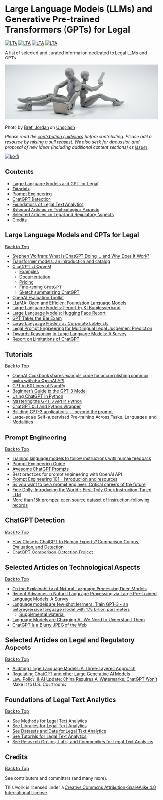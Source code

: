 # Large Language Models (LLMs) and Generative Pre-trained Transformers (GPTs) for Legal
[![LTA](https://img.shields.io/badge/CLP-Ecosystem-blue?style=flat-square)](https://github.com/Liquid-Legal-Institute/Common-Legal-Platform)
[![LTA](https://img.shields.io/badge/CLP-Code-red?style=flat-square)](https://github.com/Liquid-Legal-Institute/Common-Legal-Platform)
[![LTA](https://img.shields.io/badge/CLP-Community-orange?style=flat-square)](https://github.com/Liquid-Legal-Institute/Common-Legal-Platform)
[![LTA](https://img.shields.io/badge/License-CC_BY--SA_4.0-lightgrey?style=flat-square)](https://creativecommons.org/licenses/by-sa/4.0/)

A list of selected and curated information dedicated to Legal LLMs and GPTs. 

![Logo](/images/unsplashmainimage_gpts.png)

Photo by [Brett Jordan](https://unsplash.com/@brett_jordan) on [Unsplash](https://unsplash.com/photos/5L0R8ZqPZHk)  

_Please read the [contribution guidelines](contributing.md) before contributing. Please add a resource by raising a [pull request](https://github.com/Liquid-Legal-Institute/Legal-Text-Analytics/pulls). We also seek for discussion and proposal of new ideas (including additional content sections) as [issues](https://github.com/Liquid-Legal-Institute/Legal-LLMs-GPTs/issues)._

[![ko-fi](https://ko-fi.com/img/githubbutton_sm.svg)](https://ko-fi.com/W7W1FF5NN)

## Contents

* [Large Language Models and GPT for Legal](#large-language-models-and-gpts-for-legal)
* [Tutorials](#tutorials)
* [Prompt Engineering](#prompt-engineering)
* [ChatGPT Detection](#chatgpt-detection)
* [Foundations of Legal Text Analytics](#foundations-of-legal-text-analytics)
* [Selected Articles on Technological Aspects](#selected-articles-on-technological-aspects)
* [Selected Articles on Legal and Regulatory Aspects](#selected-articles-on-legal-and-regulatory-aspects)
* [Credits](#credits)

## Large Language Models and GPTs for Legal
[Back to Top](#contents)
- [Stephen Wolfram: What Is ChatGPT Doing … and Why Does It Work?](https://writings.stephenwolfram.com/2023/02/what-is-chatgpt-doing-and-why-does-it-work/)
- [Transformer models: an introduction and catalog](https://arxiv.org/pdf/2302.07730.pdf)
- [ChatGPT at OpenAI](https://chat.openai.com/chat) 
  - [Examples](https://beta.openai.com/examples)
  - [Documentation](https://beta.openai.com/docs/introduction)
  - [Pricing](https://openai.com/api/pricing)
  - [Fine-tuning ChatGPT](https://beta.openai.com/docs/api-reference/fine-tunes/create)
  - [Sketch summarizing ChatGPT](https://media.licdn.com/dms/image/C4D22AQFgVliRJ4RsBQ/feedshare-shrink_2048_1536/0/1674467662862?e=1677715200&v=beta&t=G1gCE8h2iA48210Ywl-TutuTGMjYM1euhbPXomp08Ws)
- [OpenAI Evaluation Toolkit](https://github.com/openai/evals)
- [LLaMA: Open and Efficient Foundation Language Models](https://research.facebook.com/publications/llama-open-and-efficient-foundation-language-models)  
- [Large Language Models: Report by KI Bundesverband](https://leam.ai/wp-content/uploads/2023/01/LEAM-MBS_KIBV_webversion_mitAnhang_V2_2023.pdf)
- [Large Language Models: Hugging Face Report](https://huggingface.co/blog/large-language-models)
- [GPT Takes the Bar Exam](https://papers.ssrn.com/sol3/papers.cfm?abstract_id=4314839)
- [Large Language Models as Corporate Lobbyists](https://github.com/JohnNay/llm-lobbyist)
- [Legal Prompt Engineering for Multilingual Legal Judgement Prediction](https://arxiv.org/abs/2212.02199)
- [Towards Reasoning in Large Language Models: A Survey](https://arxiv.org/abs/2212.10403)
- [Report on Limitations of ChatGPT](https://medium.com/@asarav/the-limitations-of-chat-gpt-8b73f5859bb4)

## Tutorials
[Back to Top](#contents)
- [OpenAI Cookbook shares example code for accomplishing common tasks with the OpenAI API](https://github.com/openai/openai-cookbook)  
- [GPT in 60 Lines of NumPy](https://jaykmody.com/blog/gpt-from-scratch/)
- [Beginner’s Guide to the GPT-3 Model](https://towardsdatascience.com/beginners-guide-to-the-gpt-3-model-2daad7fc335a)
- [Using ChatGPT in Python](https://medium.com/geekculture/using-chatgpt-in-python-eeaed9847e72)
- [Mastering the GPT-3 API in Python](https://medium.datadriveninvestor.com/mastering-chatgpt-in-python-a53814e834b0)
- [ChatGPT CLI and Python Wrapper](https://github.com/mmabrouk/chatgpt-wrapper)
- [Building GPT-3 applications — beyond the prompt](https://medium.com/data-science-at-microsoft/building-gpt-3-applications-beyond-the-prompt-504140835560)
- [Large-scale Self-supervised Pre-training Across Tasks, Languages, and Modalities](https://github.com/microsoft/unilm)

## Prompt Engineering
[Back to Top](#contents)
- [Training language models to follow instructions with human feedback](https://arxiv.org/pdf/2203.02155.pdf)
- [Prompt Engineering Guide](https://github.com/dair-ai/Prompt-Engineering-Guide)
- [Awesome ChatGPT Prompts](https://github.com/f/awesome-chatgpt-prompts)
- [Best practices for prompt engineering with OpenAI API](https://help.openai.com/en/articles/6654000-best-practices-for-prompt-engineering-with-openai-api)
- [Prompt Engineering 101 - Introduction and resources](https://www.linkedin.com/pulse/prompt-engineering-101-introduction-resources-amatriain)
- [So you want to be a prompt engineer: Critical careers of the future](https://venturebeat.com/ai/so-you-want-to-be-a-prompt-engineer-critical-careers-of-the-future/)
- [Free Dolly: Introducing the World's First Truly Open Instruction-Tuned LLM](https://www.databricks.com/blog/2023/04/12/dolly-first-open-commercially-viable-instruction-tuned-llm)
- [More than 15k prompts: open source dataset of instruction-following records](https://github.com/databrickslabs/dolly/tree/master/data)

## ChatGPT Detection
[Back to Top](#contents)
- [How Close is ChatGPT to Human Experts? Comparison Corpus, Evaluation, and Detection](https://arxiv.org/abs/2301.07597)
- [ChatGPT-Comparison-Detection Project](https://github.com/Hello-SimpleAI/chatgpt-comparison-detection)

## Selected Articles on Technological Aspects
[Back to Top](#contents)
- [On the Explainability of Natural Language Processing Deep Models](https://arxiv.org/abs/2210.06929)
- [Recent Advances in Natural Language Processing via Large Pre-Trained Language Models: A Survey](https://arxiv.org/abs/2111.01243)
- [Language models are few-shot learners: Train GPT-3 - an autoregressive language model with 175 billion parameters](https://dl.acm.org/doi/abs/10.5555/3495724.3495883)
  - [Supplemental Material](https://dl.acm.org/action/downloadSupplement?doi=10.5555%2F3495724.3495883&file=3495724.3495883_supp.pdf)
- [Language Models are Changing AI. We Need to Understand Them](https://hai.stanford.edu/news/language-models-are-changing-ai-we-need-understand-them)
- [ChatGPT Is a Blurry JPEG of the Web](https://www.newyorker.com/tech/annals-of-technology/chatgpt-is-a-blurry-jpeg-of-the-web)

## Selected Articles on Legal and Regulatory Aspects
[Back to Top](#contents)
- [Auditing Large Language Models: A Three-Layered Approach](https://papers.ssrn.com/sol3/papers.cfm?abstract_id=4361607)
- [Regulating ChatGPT and other Large Generative AI Models](https://arxiv.org/abs/2302.02337)
- [Law, Policy, & AI Update: China Requires AI Watermarks, ChatGPT Won’t Make it to U.S. Courtrooms](https://hai.stanford.edu/news/law-policy-ai-update-china-requires-ai-watermarks-chatgpt-wont-make-it-us-courtrooms)


## Foundations of Legal Text Analytics
[Back to Top](#contents)

- [See Methods for Legal Text Analytics](https://github.com/Liquid-Legal-Institute/Legal-Text-Analytics#methods)
- [See Libraries for Legal Text Analytics](https://github.com/Liquid-Legal-Institute/Legal-Text-Analytics#libraries)
- [See Datasets and Data for Legal Text Analytics](https://github.com/Liquid-Legal-Institute/Legal-Text-Analytics#datasets-and-data)
- [See Tutorials for Legal Text Analytics](https://github.com/Liquid-Legal-Institute/Legal-Text-Analytics#tutorials)
- [See Research Groups, Labs, and Communities for Legal Text Analytics](https://github.com/Liquid-Legal-Institute/Legal-Text-Analytics#research-groups-labs-and-communities)

## Credits
[Back to Top](#contents)

See contributors and committers (and many more).

This work is licensed under a [Creative Commons Attribution-ShareAlike 4.0 International License][cc-by-sa].

[cc-by-sa]: http://creativecommons.org/licenses/by-sa/4.0/
[cc-by-sa-shield]: https://img.shields.io/badge/License-CC%20BY--SA%204.0-lightgrey.svg
